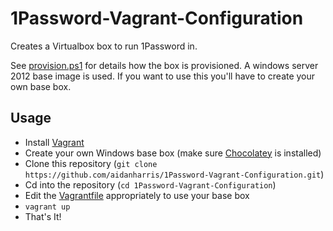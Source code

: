 # 1Password-Vagrant-Configuration
Creates a Virtualbox box to run 1Password in.

See [provision.ps1](https://github.com/aidanharris/1Password-Vagrant-Configuration/blob/master/provision.ps1) for details how the box is provisioned. A windows server 2012 base image is used. If you want to use this you'll have to create your own base box. 

## Usage

* Install [Vagrant](https://vagrantup.com)
* Create your own Windows base box (make sure [Chocolatey](https://chocolatey.org/) is installed)
* Clone this repository (`git clone https://github.com/aidanharris/1Password-Vagrant-Configuration.git`)
* Cd into the repository (`cd 1Password-Vagrant-Configuration`)
* Edit the [Vagrantfile](https://github.com/aidanharris/1Password-Vagrant-Configuration/blob/master/Vagrantfile) appropriately to use your base box
* `vagrant up`
* That's It!
